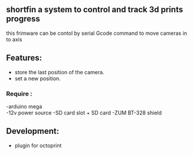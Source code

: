 ## shortfin a system to control and track 3d prints progress 
this frimware can be contol by serial Gcode command to move cameras
in to axis 
## Features:
- store the last position of the camera.
- set a new position.
### Require :
-arduino mega   
-12v power source 
-SD card slot + SD card 
-ZUM BT-328 shield 
## Development:
- plugin for octoprint
